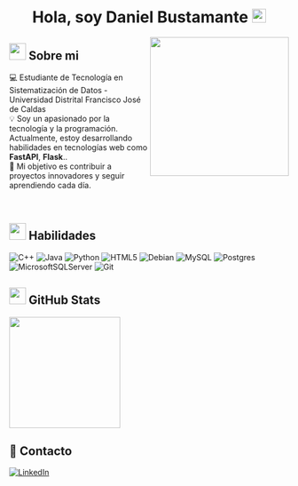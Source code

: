 <h1 align="center">Hola, soy Daniel Bustamante <img src="https://media.giphy.com/media/hvRJCLFzcasrR4ia7z/giphy.gif" width="25px"></h1>

<img align="right" src="https://github.com/7oSkaaa/7oSkaaa/blob/main/Images/Right_Side.gif?raw=true" width = 250px>

## <img src = "https://github.com/7oSkaaa/7oSkaaa/blob/main/Images/about_me.gif?raw=true" width = 30px> Sobre mi


💻 Estudiante de Tecnología en Sistematización de Datos - Universidad Distrital Francisco José de Caldas </br>
💡 Soy un apasionado por la tecnología y la programación. Actualmente, estoy desarrollando habilidades en tecnologías web como **FastAPI**, **Flask**..  
🎯 Mi objetivo es contribuir a proyectos innovadores y seguir aprendiendo cada día.  

<br/> 

## <img src="https://media2.giphy.com/media/QssGEmpkyEOhBCb7e1/giphy.gif?cid=ecf05e47a0n3gi1bfqntqmob8g9aid1oyj2wr3ds3mg700bl&rid=giphy.gif" width ="30"> Habilidades
![C++](https://img.shields.io/badge/c++-%2300599C.svg?style=for-the-badge&logo=c%2B%2B&logoColor=white) 
![Java](https://img.shields.io/badge/java-%23ED8B00.svg?style=for-the-badge&logo=openjdk&logoColor=white) 
![Python](https://img.shields.io/badge/python-3670A0?style=for-the-badge&logo=python&logoColor=ffdd54) 
![HTML5](https://img.shields.io/badge/html5-%23E34F26.svg?style=for-the-badge&logo=html5&logoColor=white)
![Debian](https://img.shields.io/badge/Debian-D70A53?style=for-the-badge&logo=debian&logoColor=white) 
![MySQL](https://img.shields.io/badge/mysql-4479A1.svg?style=for-the-badge&logo=mysql&logoColor=white) 
![Postgres](https://img.shields.io/badge/postgres-%23316192.svg?style=for-the-badge&logo=postgresql&logoColor=white)
![MicrosoftSQLServer](https://img.shields.io/badge/Microsoft%20SQL%20Server-CC2927?style=for-the-badge&logo=microsoft%20sql%20server&logoColor=white)
![Git](https://img.shields.io/badge/git-%23F05033.svg?style=for-the-badge&logo=git&logoColor=white) 

<!--![Ubuntu](https://img.shields.io/badge/Ubuntu-E95420?style=for-the-badge&logo=ubuntu&logoColor=white)-->	

## <img src = "https://github.com/7oSkaaa/7oSkaaa/blob/main/Images/Statistics.gif?raw=true" width = 30px> GitHub Stats
<a href="https://github.com/dfbustamantep/github-readme-stats">
  <img height=200 align="center" src="https://github-readme-stats.vercel.app/api/top-langs/?username=dfbustamantep&theme=dark&hide_border=false&include_all_commits=true&count_private=true&layout=compact"/>
</a>
<br>
<!--
<a href="https://github.com/dfbustamantep/github-readme-stats">
  <img height=200 align="center" src="https://github-readme-stats.vercel.app/api?username=dfbustamantep&theme=dark&show_icons=true&hide_border=false"/>
</a>
-->

<!--[GitHub](https://img.shields.io/badge/github-%23121011.svg?style=for-the-badge&logo=github&logoColor=white)-->

## 🤝 Contacto
[![LinkedIn](https://img.shields.io/badge/linkedin-%230077B5.svg?style=for-the-badge&logo=linkedin&logoColor=white)](https://www.linkedin.com/in/daniel-felipe-bustamante-p%C3%A9rez/)

